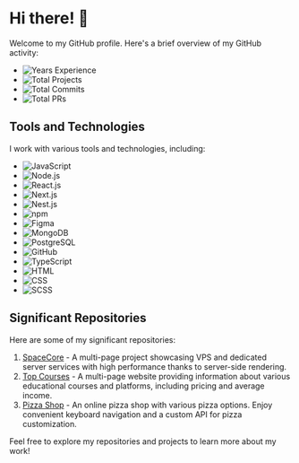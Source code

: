 # Hi there! 👋

Welcome to my GitHub profile. Here's a brief overview of my GitHub activity:

- ![Years Experience](https://img.shields.io/badge/Years%20Experience-1.5+-red)
- ![Total Projects](https://img.shields.io/badge/Total%20Projects-28-blue)
- ![Total Commits](https://img.shields.io/badge/Total%20Commits-633-brightgreen)
- ![Total PRs](https://img.shields.io/badge/Total%20PRs-101-orange)

## Tools and Technologies

I work with various tools and technologies, including:

- ![JavaScript](https://img.shields.io/badge/JavaScript-ES6-yellow)
- ![Node.js](https://img.shields.io/badge/Node.js-Latest-brightgreen)
- ![React.js](https://img.shields.io/badge/React.js-Latest-blue)
- ![Next.js](https://img.shields.io/badge/Next.js-Latest-black)
- ![Nest.js](https://img.shields.io/badge/Nest.js-Latest-red)
- ![npm](https://img.shields.io/badge/npm-Latest-red)
- ![Figma](https://img.shields.io/badge/Figma-Latest-purple)
- ![MongoDB](https://img.shields.io/badge/MongoDB-Latest-green)
- ![PostgreSQL](https://img.shields.io/badge/PostgreSQL-Latest-blue)
- ![GitHub](https://img.shields.io/badge/GitHub-Latest-lightgrey)
- ![TypeScript](https://img.shields.io/badge/TypeScript-Latest-blueviolet)
- ![HTML](https://img.shields.io/badge/HTML-Latest-brightgreen)
- ![CSS](https://img.shields.io/badge/CSS-Latest-blue)
- ![SCSS](https://img.shields.io/badge/SCSS-Latest-brightpink)

## Significant Repositories

Here are some of my significant repositories:

1. [SpaceCore](https://github.com/yourusername/spacecore) - A multi-page project showcasing VPS and dedicated server services with high performance thanks to server-side rendering.
2. [Top Courses](https://github.com/yourusername/top-courses) - A multi-page website providing information about various educational courses and platforms, including pricing and average income.
3. [Pizza Shop](https://github.com/yourusername/pizza-shop) - An online pizza shop with various pizza options. Enjoy convenient keyboard navigation and a custom API for pizza customization.

Feel free to explore my repositories and projects to learn more about my work!
